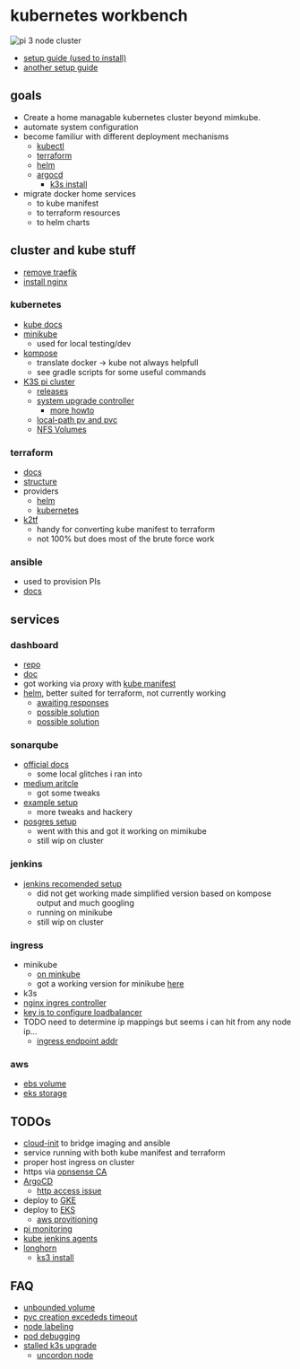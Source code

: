 # kubernetes workbench

![pi 3 node cluster](docs/img/pi-kube.jpg?raw=true)

- [setup guide (used to install)](https://anthonynsimon.com/blog/kubernetes-cluster-raspberry-pi/)
- [another setup guide](https://blog.alexellis.io/self-hosting-kubernetes-on-your-raspberry-pi/)

## goals

- Create a home managable kubernetes cluster beyond mimkube.
- automate system configuration
- become familiur with different deployment mechanisms
  - [kubectl](https://kubernetes.io/docs/reference/kubectl/)
  - [terraform](https://developer.hashicorp.com/terraform/docs)
  - [helm](https://helm.sh/docs/)
  - [argocd](https://argo-cd.readthedocs.io/en/stable/)
    - [k3s install](https://blog.differentpla.net/blog/2022/02/02/argocd/)
- migrate docker home services
  - to kube manifest
  - to terraform resources
  - to helm charts

## cluster and kube stuff

- [remove traefik](https://qdnqn.com/k3s-remove-traefik/)
- [install nginx](https://kubernetes.github.io/ingress-nginx/deploy/#bare-metal-clusters)

### kubernetes

- [kube docs](https://kubernetes.io/docs/home/)
- [minikube](https://minikube.sigs.k8s.io/docs/)
  - used for local testing/dev
- [kompose](https://kubernetes.io/docs/tasks/configure-pod-container/translate-compose-kubernetes/)
  - translate docker -> kube not always helpfull
  - see gradle scripts for some useful commands
- [K3S pi cluster](https://docs.k3s.io/)
  - [releases](https://github.com/k3s-io/k3s/releases)
  - [system upgrade controller](https://github.com/rancher/system-upgrade-controller)
    - [more howto](https://www.cncf.io/blog/2020/11/25/upgrade-a-k3s-kubernetes-cluster-with-system-upgrade-controller/)
  - [local-path pv and pvc](https://github.com/rancher/local-path-provisioner)
  - [NFS Volumes](https://www.phillipsj.net/posts/k3s-enable-nfs-storage/)

### terraform

- [docs](https://developer.hashicorp.com/terraform?ajs_aid=cbf6f5d7-2a05-47c6-8353-14ea3695c4c4&product_intent=terraform)
- [structure](https://developer.hashicorp.com/terraform/language/modules/develop/structure)
- providers
  - [helm](https://registry.terraform.io/providers/hashicorp/helm/latest/docs)
  - [kubernetes](https://registry.terraform.io/providers/hashicorp/kubernetes/latest/docs)
- [k2tf](https://github.com/sl1pm4t/k2tf)
  - handy for converting kube manifest to terraform
  - not 100% but does most of the brute force work

### ansible

- used to provision PIs
- [docs](https://access.redhat.com/documentation/en-us/red_hat_ansible_automation_platform/2.4)

## services

### dashboard

- [repo](https://github.com/kubernetes/dashboard/tree/master)
- [doc](https://kubernetes.io/docs/tasks/access-application-cluster/web-ui-dashboard/)
- got working via proxy with [kube manifest](https://github.com/kubernetes/dashboard/releases/tag/v3.0.0-alpha0)
- [helm](https://artifacthub.io/packages/helm/k8s-dashboard/kubernetes-dashboard), better suited for terraform, not currently working
  - [awaiting responses](https://discuss.kubernetes.io/t/getting-error-trying-to-access-dashoard-helm-install/25651)
  - [possible solution](https://dev.to/garis_space/terraform-and-helm-to-deploy-the-kubernetes-dashboard-1dpl)
  - [possible solution](https://opensource.com/article/21/8/terraform-deploy-helm)

### sonarqube

- [official docs](https://docs.sonarsource.com/sonarqube/latest/setup-and-upgrade/deploy-on-kubernetes/deploy-sonarqube-on-kubernetes/?gads_campaign=SQ-Hroi-PMax&gads_ad_group=Global&gads_keyword=&gclid=EAIaIQobChMIj7njhtaugQMVLofCCB1hZgc_EAAYAiAAEgLCnfD_BwE)
  - some local glitches i ran into
- [medium aritcle](https://medium.com/codex/easy-deploy-sonarqube-on-kubernetes-with-yaml-configuration-27f5adc8de90)
  - got some tweaks
- [example setup](https://github.com/doctor500/sonarqube-on-kubernetes)
  - more tweaks and hackery
- [posgres setup](https://adamtheautomator.com/postgres-to-kubernetes/)
  - went with this and got it working on mimikube
  - still wip on cluster

### jenkins

- [jenkins recomended setup](https://www.jenkins.io/doc/book/installing/kubernetes/)
  - did not get working made simplified version based on kompose output and much googling
  - running on minikube
  - still wip on cluster

### ingress
- minikube
  - [on minkube](https://kubernetes.io/docs/tasks/access-application-cluster/ingress-minikube/)
  - got a working version for minikube [here](https://stackoverflow.com/questions/51751462/nginx-ingress-jenkins-path-rewrite-configuration-not-working)
- k3s
- [nginx ingres controller](https://kubernetes.github.io/ingress-nginx/)
- [key is to configure loadbalancer](https://blog.thenets.org/how-to-create-a-k3s-cluster-with-nginx-ingress-controller/)
- TODO need to determine ip mappings but seems i can hit from any node ip...
  - [ingress endpoint addr](https://stackoverflow.com/questions/49845021/getting-an-kubernetes-ingress-endpoint-ip-address)

### aws

- [ebs volume](https://angelmarybabu.github.io/posts/How-to-create-Persistent-Volume-in-EKS/)
- [eks storage](https://repost.aws/knowledge-center/eks-persistent-storage)

## TODOs

- [cloud-init](https://help.ubuntu.com/community/CloudInit) to bridge imaging and ansible
- service running with both kube manifest and terraform
- proper host ingress on cluster
- https via [opnsense CA](https://www.ssltrust.com/help/setup-guides/use-opnsense-ca-certificate-authority)
- [ArgoCD](https://argo-cd.readthedocs.io/en/stable/getting_started/)
  - [http access issue](https://github.com/argoproj/argo-cd/issues/2953)
- deploy to [GKE](https://cloud.google.com/kubernetes-engine/)
- deploy to [EKS](https://aws.amazon.com/eks/)
  - [aws provitioning](https://stackoverflow.com/questions/75758115/persistentvolumeclaim-is-stuck-waiting-for-a-volume-to-be-created-either-by-ex)
- [pi monitoring](https://dirtyoptics.com/how-to-monitor-a-raspberry-pi-remotely/)
- [kube jenkins agents](https://plugins.jenkins.io/kubernetes/)
- [longhorn](https://github.com/longhorn/longhorn)
  - [ks3 install](https://medium.com/@pongsatt/k3s-kubernetes-cluster-storage-with-longhorn-ff201947d3f5)

## FAQ

- [unbounded volume](https://stackoverflow.com/questions/60774220/kubernetes-pod-has-unbound-immediate-persistentvolumeclaims)
- [pvc creation excededs timeout](https://github.com/hashicorp/terraform-provider-kubernetes/issues/1349)
- [node labeling](https://linuxhandbook.com/kubectl-label-node/)
- [pod debugging](https://kubernetes.io/docs/tasks/debug/debug-application/debug-pods/)
- [stalled k3s upgrade](https://github.com/k3s-io/k3s/issues/9350)
  - [uncordon node](https://kubernetes.io/docs/reference/kubectl/generated/kubectl_uncordon/)